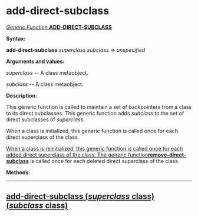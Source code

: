add-direct-subclass
===================

[*Generic Function* **ADD-DIRECT-SUBCLASS**]()

**Syntax:**

**add-direct-subclass** *superclass* *subclass* => *unspecified*

**Arguments and values:**

*superclass* -- A class metaobject.

*subclass* -- A class metaobject.

**Description:**

This generic function is called to maintain a set of backpointers from a class to its direct subclasses. This generic function adds *subclass* to the set of direct subclasses of *superclass*.

When a class is initialized, this generic function is called once for each direct superclass of the class.

[When a class is reinitialized, this generic function is called once for each added direct superclass of the class. The generic function]()[**remove-direct-subclass**](remove-direct-subclass.md) is called once for each deleted direct superclass of the class.

**Methods:**

  -------------------------------------------------------------------------------------------------------
  [**add-direct-subclass** (*superclass* class) (*subclass* class)](add-direct-subclass-class-class.md)
  -------------------------------------------------------------------------------------------------------


